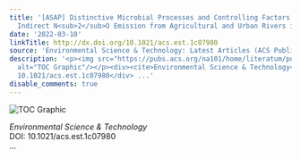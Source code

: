 ```yaml
---
title: '[ASAP] Distinctive Microbial Processes and Controlling Factors Related to
  Indirect N<sub>2</sub>O Emission from Agricultural and Urban Rivers in Taihu Watershed'
date: '2022-03-10'
linkTitle: http://dx.doi.org/10.1021/acs.est.1c07980
source: 'Environmental Science & Technology: Latest Articles (ACS Publications)'
description: '<p><img src="https://pubs.acs.org/na101/home/literatum/publisher/achs/journals/content/esthag/0/esthag.ahead-of-print/acs.est.1c07980/20220310/images/medium/es1c07980_0008.gif"
  alt="TOC Graphic"/></p><div><cite>Environmental Science & Technology</cite></div><div>DOI:
  10.1021/acs.est.1c07980</div> ...'
disable_comments: true
---
```

<p><img src="https://pubs.acs.org/na101/home/literatum/publisher/achs/journals/content/esthag/0/esthag.ahead-of-print/acs.est.1c07980/20220310/images/medium/es1c07980_0008.gif" alt="TOC Graphic"/></p><div><cite>Environmental Science & Technology</cite></div><div>DOI: 10.1021/acs.est.1c07980</div> ...